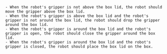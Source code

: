 
    - When the robot's gripper is not above the box lid, the robot should move the gripper above the box lid.
    - When the robot's gripper is above the box lid and the robot's gripper is not around the box lid, the robot should drop the gripper around the box lid.
    - When the robot's gripper is around the box lid and the robot's gripper is open, the robot should close the gripper around the box lid.
    - When the robot's gripper is around the box lid and the robot's gripper is closed, the robot should place the box lid on the box.